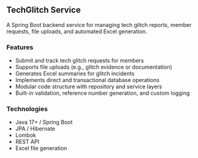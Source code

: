 ## TechGlitch Service

A Spring Boot backend service for managing tech glitch reports, member requests, file uploads, and automated Excel generation. 

### Features

- Submit and track tech glitch requests for members
- Supports file uploads (e.g., glitch evidence or documentation)
- Generates Excel summaries for glitch incidents
- Implements direct and transactional database operations
- Modular code structure with repository and service layers
- Built-in validation, reference number generation, and custom logging

### Technologies

- Java 17+ / Spring Boot
- JPA / Hibernate
- Lombok
- REST API
- Excel file generation
